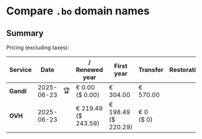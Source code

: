 # Compare `.bo` domain names

## Summary

Pricing (excluding taxes):

| Service | Date |  | / Renewed year | First year | Transfer | Restoration |
|--|--|--|--|--|--|--|
| **Gandi** | 2025-06-23 | 🏆 | € 0.00<br>($ 0.00) | € 304.00 | € 570.00 |  |
| **OVH** | 2025-06-23 |  | € 219.49<br>($ 243.59) | € 198.49<br>($ 220.29) | € 0<br>($ 0) |  |
